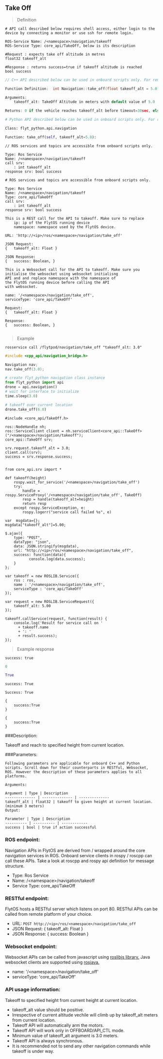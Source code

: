 ## Take Off


> Definition

```shell
# API call described below requires shell access, either login to the device by connecting a monitor or use ssh for remote login.

ROS-Service Name: /<namespace>/navigation/takeoff
ROS-Service Type: core_api/TakeOff, below is its description

#Request : expects take off altitude in metres
float32 takeoff_alt

#Response : returns success=true if takeoff altitude is reached
bool success
```

```cpp
// C++ API described below can be used in onboard scripts only. For remote scripts you can use http client libraries to call FlytOS REST endpoints from C++.

Function Definition:  int Navigation::take_off(float takeoff_alt = 5.0)

Arguments: 
    takeoff_alt: TakeOff Altitude in meters with default value of 5.0

Returns: 0 if the vehicle reaches takeoff_alt before timeout=30sec, else returns 1.
```

```python
# Python API described below can be used in onboard scripts only. For remote scripts you can use http client libraries to call FlytOS REST endpoints from Python.

Class: flyt_python.api.navigation

Function: take_off(self, takeoff_alt=5.0):
```

```cpp--ros
// ROS services and topics are accessible from onboard scripts only.

Type: Ros Service
Name: /<namespace>/navigation/takeoff
call srv: 
    : int takeoff_alt
response srv: bool success
```

```python--ros
# ROS services and topics are accessible from onboard scripts only.

Type: Ros Service
Name: /<namespace>/navigation/takeoff
Type: core_api/TakeOff
call srv: 
    : int takeoff_alt
response srv: bool success

```

```javascript--REST
This is a REST call for the API to takeoff. Make sure to replace 
    ip: ip of the FlytOS running device
    namespace: namespace used by the FlytOS device.

URL: 'http://<ip>/ros/<namespace>/navigation/take_off'

JSON Request:
{   takeoff_alt: Float }

JSON Response:
{   success: Boolean, }

```

```javascript--Websocket
This is a Websocket call for the API to takeoff. Make sure you 
initialise the websocket using websocket initialisng 
API and and replace namespace with the namespace of 
the FlytOS running device before calling the API 
with websocket.

name: '/<namespace>/navigation/take_off',
serviceType: 'core_api/TakeOff'

Request:
{   takeoff_alt: Float }

Response:
{   success: Boolean, }


```


> Example

```shell
rosservice call /flytpod/navigation/take_off "takeoff_alt: 3.0"
```

```cpp
#include <cpp_api/navigation_bridge.h>

Navigation nav;
nav.take_off(3.0);
```

```python
# create flyt_python navigation class instance
from flyt_python import api
drone = api.navigation()
# wait for interface to initialize
time.sleep(3.0)

# takeoff over current location 
drone.take_off(6.0)
```

```cpp--ros
#include <core_api/TakeOff.h>

ros::NodeHandle nh;
ros::ServiceClient client = nh.serviceClient<core_api::TakeOff>("/<namespace>/navigation/takeoff");
core_api::TakeOff srv;

srv.request.takeoff_alt = 3.0;
client.call(srv);
success = srv.response.success;
```

```python--ros

from core_api.srv import *

def takeoff(height)
    rospy.wait_for_service('/<namespace>/navigation/take_off')
    try:
        handle = rospy.ServiceProxy('/<namespace>/navigation/take_off', TakeOff)
        resp = handle(takeoff_alt=height)
        return resp
    except rospy.ServiceException, e:
        rospy.logerr("service call failed %s", e)

```

```javascript--REST
var  msgdata={};
msgdata["takeoff_alt"]=5.00;

$.ajax({
    type: "POST",
    dataType: "json",
    data: JSON.stringify(msgdata),
    url: "http://<ip>/ros/<namespace>/navigation/take_off",  
    success: function(data){
           console.log(data.success);
    }
};

```

```javascript--Websocket
var takeoff = new ROSLIB.Service({
    ros : ros,
    name : '/<namespace>/navigation/take_off',
    serviceType : 'core_api/TakeOff'
});

var request = new ROSLIB.ServiceRequest({
    takeoff_alt: 5.00
});

takeoff.callService(request, function(result) {
    console.log('Result for service call on '
      + takeoff.name
      + ': '
      + result.success);
});
```


> Example response

```shell
success: true
```

```cpp
0
```

```python
True
```

```cpp--ros
success: True
```

```python--ros
Success: True
```

```javascript--REST
{
    success:True
}

```

```javascript--Websocket
{
    success:True
}

```





###Description:

Takeoff and reach to specified height from current location.

###Parameters:
    
    Following parameters are applicable for onboard C++ and Python scripts. Scroll down for their counterparts in RESTful, Websocket, ROS. However the description of these parameters applies to all platforms. 
    
    Arguments:
    
    Argument | Type | Description
    -------------- | -------------- | --------------
    takeoff_alt | float32 | takeoff to given height at current location. (minimum 3 meters)
    Output:
    
    Parameter | Type | Description
    ---------- | ---------- | ------------
    success | bool | true if action successful

### ROS endpoint:
Navigation APIs in FlytOS are derived from / wrapped around the core navigation services in ROS. Onboard service clients in rospy / roscpp can call these APIs. Take a look at roscpp and rospy api definition for message structure. 

* Type: Ros Service</br> 
* Name: /\<namespace\>/navigation/takeoff</br>
* Service Type: core_api/TakeOff

### RESTful endpoint:
FlytOS hosts a RESTful server which listens on port 80. RESTful APIs can be called from remote platform of your choice.

* URL: ``POST http://<ip>/ros/<namespace>/navigation/take_off``
* JSON Request:
{
    takeoff_alt: Float
}
* JSON Response:
{
    success: Boolean
}


### Websocket endpoint:
Websocket APIs can be called from javascript using  [roslibjs library.](https://github.com/RobotWebTools/roslibjs) 
Java websocket clients are supported using [rosjava.](http://wiki.ros.org/rosjava)

* name: '/\<namespace\>/navigation/take_off'</br>
* serviceType: 'core_api/TakeOff'


### API usage information:

Takeoff to specified height from current height at current location.

* takeoff_alt value should be positive. 
* Irrespective of current altitude vechile will climb up by takeoff_alt meters from current location.
* Takeoff API will automatically arm the motors. 
* Takeoff API will work only in OFFBOARD/API_CTL mode.
* Minimum value of takeoff_alt argument is 3.0 meters.
* Takeoff API is always synchronous. 
* It is recommended not to send any other navigation commands while takeoff is under way.
